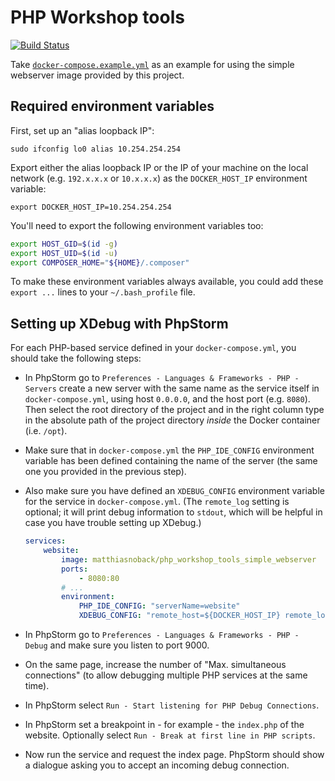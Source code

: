 # PHP Workshop tools

[![Build Status](https://travis-ci.org/matthiasnoback/php-workshop-tools.svg?branch=master)](https://travis-ci.org/matthiasnoback/php-workshop-tools)

Take [`docker-compose.example.yml`](docker-compose.example.yml) as an example for using the simple webserver image provided by this project.

## Required environment variables

First, set up an "alias loopback IP":

```
sudo ifconfig lo0 alias 10.254.254.254
```

Export either the alias loopback IP or the IP of your machine on the local network (e.g. `192.x.x.x` or `10.x.x.x`) as the `DOCKER_HOST_IP` environment variable:

```
export DOCKER_HOST_IP=10.254.254.254
```

You'll need to export the following environment variables too:

```bash
export HOST_GID=$(id -g)
export HOST_UID=$(id -u)
export COMPOSER_HOME="${HOME}/.composer"
```

To make these environment variables always available, you could add these `export ...` lines to your `~/.bash_profile` file.

## Setting up XDebug with PhpStorm

For each PHP-based service defined in your `docker-compose.yml`, you should take the following steps:

- In PhpStorm go to `Preferences - Languages & Frameworks - PHP - Servers` create a new server with the same name as the service itself in `docker-compose.yml`, using host `0.0.0.0`, and the host port (e.g. `8080`). Then select the root directory of the project and in the right column type in the absolute path of the project directory *inside* the Docker container (i.e. `/opt`).
- Make sure that in `docker-compose.yml` the `PHP_IDE_CONFIG` environment variable has been defined containing the name of the server (the same one you provided in the previous step).
- Also make sure you have defined an `XDEBUG_CONFIG` environment variable for the service in `docker-compose.yml`. (The `remote_log` setting is optional; it will print debug information to `stdout`, which will be helpful in case you have trouble setting up XDebug.)

    ```yaml
    services:
        website:
            image: matthiasnoback/php_workshop_tools_simple_webserver
            ports:
                - 8080:80
            # ...
            environment:
                PHP_IDE_CONFIG: "serverName=website"
                XDEBUG_CONFIG: "remote_host=${DOCKER_HOST_IP} remote_log=/dev/stdout"
    ```

- In PhpStorm go to `Preferences - Languages & Frameworks - PHP - Debug` and make sure you listen to port 9000.
- On the same page, increase the number of "Max. simultaneous connections" (to allow debugging multiple PHP services at the same time).
- In PhpStorm select `Run - Start listening for PHP Debug Connections`.
- In PhpStorm set a breakpoint in - for example - the `index.php` of the website. Optionally select `Run - Break at first line in PHP scripts`.
- Now run the service and request the index page. PhpStorm should show a dialogue asking you to accept an incoming debug connection.
